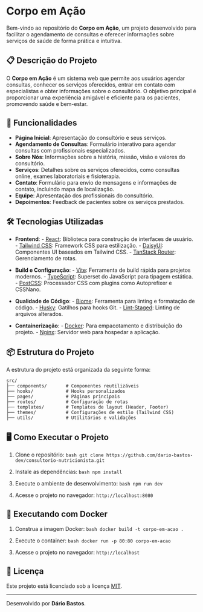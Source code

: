 # Corpo em Ação

Bem-vindo ao repositório do **Corpo em Ação**, um projeto desenvolvido para facilitar o agendamento de consultas e oferecer informações sobre serviços de saúde de forma prática e intuitiva.

## 📋 Descrição do Projeto

O **Corpo em Ação** é um sistema web que permite aos usuários agendar consultas, conhecer os serviços oferecidos, entrar em contato com especialistas e obter informações sobre o consultório. O objetivo principal é proporcionar uma experiência amigável e eficiente para os pacientes, promovendo saúde e bem-estar.

## 🚀 Funcionalidades

- **Página Inicial**: Apresentação do consultório e seus serviços.
- **Agendamento de Consultas**: Formulário interativo para agendar consultas com profissionais especializados.
- **Sobre Nós**: Informações sobre a história, missão, visão e valores do consultório.
- **Serviços**: Detalhes sobre os serviços oferecidos, como consultas online, exames laboratoriais e fisioterapia.
- **Contato**: Formulário para envio de mensagens e informações de contato, incluindo mapa de localização.
- **Equipe**: Apresentação dos profissionais do consultório.
- **Depoimentos**: Feedback de pacientes sobre os serviços prestados.

## 🛠️ Tecnologias Utilizadas

- **Frontend**:
          - [React](https://reactjs.org/): Biblioteca para construção de interfaces de usuário.
          - [Tailwind CSS](https://tailwindcss.com/): Framework CSS para estilização.
          - [DaisyUI](https://daisyui.com/): Componentes UI baseados em Tailwind CSS.
          - [TanStack Router](https://tanstack.com/router): Gerenciamento de rotas.

- **Build e Configuração**:
          - [Vite](https://vitejs.dev/): Ferramenta de build rápida para projetos modernos.
          - [TypeScript](https://www.typescriptlang.org/): Superset do JavaScript para tipagem estática.
          - [PostCSS](https://postcss.org/): Processador CSS com plugins como Autoprefixer e CSSNano.

- **Qualidade de Código**:
          - [Biome](https://biomejs.dev/): Ferramenta para linting e formatação de código.
          - [Husky](https://typicode.github.io/husky/): Gatilhos para hooks Git.
          - [Lint-Staged](https://github.com/okonet/lint-staged): Linting de arquivos alterados.

- **Containerização**:
          - [Docker](https://www.docker.com/): Para empacotamento e distribuição do projeto.
          - [Nginx](https://www.nginx.com/): Servidor web para hospedar a aplicação.

## 📦 Estrutura do Projeto

A estrutura do projeto está organizada da seguinte forma:

```
src/
├── components/       # Componentes reutilizáveis
├── hooks/            # Hooks personalizados
├── pages/            # Páginas principais
├── routes/           # Configuração de rotas
├── templates/        # Templates de layout (Header, Footer)
├── themes/           # Configurações de estilo (Tailwind CSS)
├── utils/            # Utilitários e validações
```

## 🖥️ Como Executar o Projeto

1. Clone o repositório:
           ```bash
           git clone https://github.com/dario-bastos-dev/consultorio-nutricionista.git
           ```

2. Instale as dependências:
           ```bash
           npm install
           ```

3. Execute o ambiente de desenvolvimento:
           ```bash
           npm run dev
           ```

4. Acesse o projeto no navegador:
           ```
           http://localhost:8080
           ```

## 🐳 Executando com Docker

1. Construa a imagem Docker:
           ```bash
           docker build -t corpo-em-acao .
           ```

2. Execute o container:
           ```bash
           docker run -p 80:80 corpo-em-acao
           ```

3. Acesse o projeto no navegador:
           ```
           http://localhost
           ```

## 📄 Licença

Este projeto está licenciado sob a licença [MIT](./LICENSE).

---

Desenvolvido por **Dário Bastos**.  
